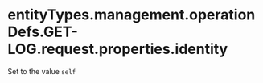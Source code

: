 # entityTypes.management.operationDefs.GET-LOG.request.properties.identity

Set to the value `self`

